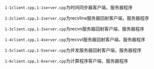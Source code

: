 `1-1client.cpp,1-1server.cpp`为时间同步器客户端，服务器程序

`1-2client.cpp,1-2server.cpp`为recvline服务器回射客户端，服务器程序

`1-3client.cpp,1-3server.cpp`为recvn服务器回射客户端，服务器程序

`1-4client.cpp,1-4server.cpp`为recvvl服务器回射客户端，服务器程序

`1-5client.cpp,1-5server.cpp`为并发服务器回射客户端，服务器程序

`1-6client.cpp,1-6server.cpp`为计算程序客户端，服务器程序

